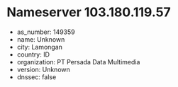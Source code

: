 # Nameserver 103.180.119.57

* as_number: 149359
* name: Unknown
* city: Lamongan
* country: ID
* organization: PT Persada Data Multimedia
* version: Unknown
* dnssec: false
